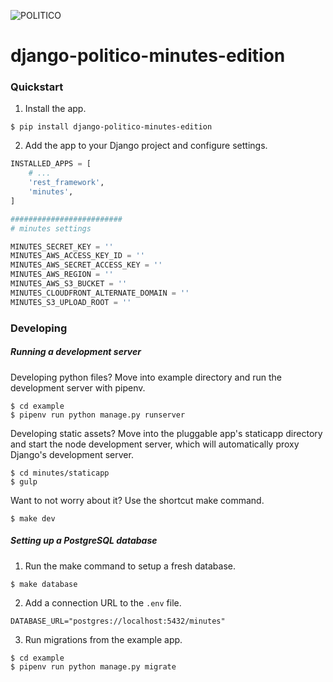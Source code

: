 ![POLITICO](https://rawgithub.com/The-Politico/src/master/images/logo/badge.png)

# django-politico-minutes-edition

### Quickstart

1. Install the app.

  ```
  $ pip install django-politico-minutes-edition
  ```

2. Add the app to your Django project and configure settings.

  ```python
  INSTALLED_APPS = [
      # ...
      'rest_framework',
      'minutes',
  ]

  #########################
  # minutes settings

  MINUTES_SECRET_KEY = ''
  MINUTES_AWS_ACCESS_KEY_ID = ''
  MINUTES_AWS_SECRET_ACCESS_KEY = ''
  MINUTES_AWS_REGION = ''
  MINUTES_AWS_S3_BUCKET = ''
  MINUTES_CLOUDFRONT_ALTERNATE_DOMAIN = ''
  MINUTES_S3_UPLOAD_ROOT = ''
  ```

### Developing

##### Running a development server

Developing python files? Move into example directory and run the development server with pipenv.

  ```
  $ cd example
  $ pipenv run python manage.py runserver
  ```

Developing static assets? Move into the pluggable app's staticapp directory and start the node development server, which will automatically proxy Django's development server.

  ```
  $ cd minutes/staticapp
  $ gulp
  ```

Want to not worry about it? Use the shortcut make command.

  ```
  $ make dev
  ```

##### Setting up a PostgreSQL database

1. Run the make command to setup a fresh database.

  ```
  $ make database
  ```

2. Add a connection URL to the `.env` file.

  ```
  DATABASE_URL="postgres://localhost:5432/minutes"
  ```

3. Run migrations from the example app.

  ```
  $ cd example
  $ pipenv run python manage.py migrate
  ```
